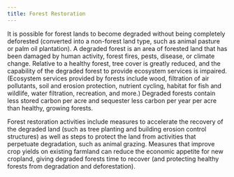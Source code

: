 ```yaml
---
title: Forest Restoration
---
```


It is possible for forest lands to become degraded without being completely deforested (converted into a non-forest land type, such as animal pasture or palm oil plantation).  A degraded forest is an area of forested land that has been damaged by human activity, forest fires, pests, disease, or climate change.  Relative to a healthy forest, tree cover is greatly reduced, and the capability of the degraded forest to provide ecosystem services is impaired.  (Ecosystem services provided by forests include wood, filtration of air pollutants, soil and erosion protection, nutrient cycling, habitat for fish and wildlife, water filtration, recreation, and more.)  Degraded forests contain less stored carbon per acre and sequester less carbon per year per acre than healthy, growing forests.

Forest restoration activities include measures to accelerate the recovery of the degraded land (such as tree planting and building erosion control structures) as well as steps to protect the land from activities that perpetuate degradation, such as animal grazing.  Measures that improve crop yields on existing farmland can reduce the economic appetite for new cropland, giving degraded forests time to recover (and protecting healthy forests from degradation and deforestation).
